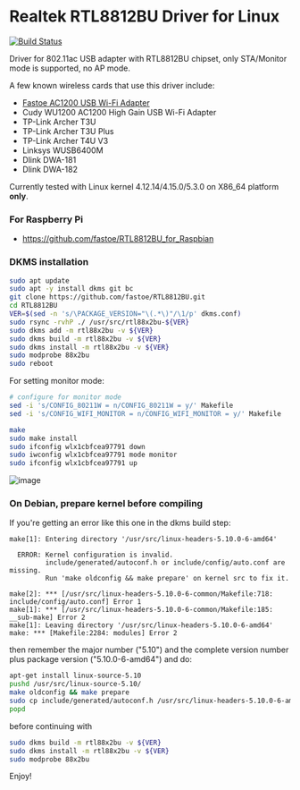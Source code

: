 # Realtek RTL8812BU Driver for Linux

[![Build Status](https://travis-ci.com/fastoe/RTL8812BU.svg?branch=master)](https://travis-ci.com/fastoe/RTL8812BU)

Driver for 802.11ac USB adapter with RTL8812BU chipset, only STA/Monitor mode is supported, no AP mode.

A few known wireless cards that use this driver include:
* [Fastoe AC1200 USB Wi-Fi Adapter](https://www.amazon.com/1200Mbps-ChromeBook-802-11ac-Compatible-Raspbian/dp/B081TGWCVB/ref=as_li_ss_tl?m=A9879GOT1YWJ2&marketplaceID=ATVPDKIKX0DER&qid=1581225299&s=merchant-items&sr=1-3&linkCode=ll1&tag=fastoe-20&linkId=5648949a51280f0323dd599dc27dbae4&language=en_US)
* Cudy WU1200 AC1200 High Gain USB Wi-Fi Adapter
* TP-Link Archer T3U
* TP-Link Archer T3U Plus
* TP-Link Archer T4U V3
* Linksys WUSB6400M
* Dlink DWA-181
* Dlink DWA-182

Currently tested with Linux kernel 4.12.14/4.15.0/5.3.0 on X86_64 platform **only**.

### For Raspberry Pi
* https://github.com/fastoe/RTL8812BU_for_Raspbian


### DKMS installation

```bash
sudo apt update
sudo apt -y install dkms git bc
git clone https://github.com/fastoe/RTL8812BU.git
cd RTL8812BU
VER=$(sed -n 's/\PACKAGE_VERSION="\(.*\)"/\1/p' dkms.conf)
sudo rsync -rvhP ./ /usr/src/rtl88x2bu-${VER}
sudo dkms add -m rtl88x2bu -v ${VER}
sudo dkms build -m rtl88x2bu -v ${VER}
sudo dkms install -m rtl88x2bu -v ${VER}
sudo modprobe 88x2bu
sudo reboot
```

For setting monitor mode:

```bash
# configure for monitor mode
sed -i 's/CONFIG_80211W = n/CONFIG_80211W = y/' Makefile
sed -i 's/CONFIG_WIFI_MONITOR = n/CONFIG_WIFI_MONITOR = y/' Makefile

make
sudo make install
sudo ifconfig wlx1cbfcea97791 down
sudo iwconfig wlx1cbfcea97791 mode monitor
sudo ifconfig wlx1cbfcea97791 up
```

![image](https://www.fastoe.com/images/2020/05/8812bu-monitor-mode.png)

### On Debian, prepare kernel before compiling ###
If you're getting an error like this one in the dkms build step:

```
make[1]: Entering directory '/usr/src/linux-headers-5.10.0-6-amd64'

  ERROR: Kernel configuration is invalid.
         include/generated/autoconf.h or include/config/auto.conf are missing.
         Run 'make oldconfig && make prepare' on kernel src to fix it.

make[2]: *** [/usr/src/linux-headers-5.10.0-6-common/Makefile:718: include/config/auto.conf] Error 1
make[1]: *** [/usr/src/linux-headers-5.10.0-6-common/Makefile:185: __sub-make] Error 2
make[1]: Leaving directory '/usr/src/linux-headers-5.10.0-6-amd64'
make: *** [Makefile:2284: modules] Error 2
```

then remember the major number ("5.10") and the complete version number plus package version ("5.10.0-6-amd64") and do:

```bash
apt-get install linux-source-5.10
pushd /usr/src/linux-source-5.10/
make oldconfig && make prepare
sudo cp include/generated/autoconf.h /usr/src/linux-headers-5.10.0-6-amd64/include/generated
popd
```
before continuing with 
```bash
sudo dkms build -m rtl88x2bu -v ${VER}
sudo dkms install -m rtl88x2bu -v ${VER}
sudo modprobe 88x2bu
```

Enjoy!
